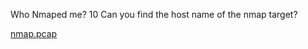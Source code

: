 Who Nmaped me?
10
Can you find the host name of the nmap target?

[nmap.pcap](ChallengeFiles/nmap.pcap)